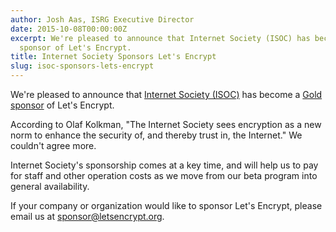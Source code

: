 ```yaml
---
author: Josh Aas, ISRG Executive Director
date: 2015-10-08T00:00:00Z
excerpt: We're pleased to announce that Internet Society (ISOC) has become a Gold
  sponsor of Let's Encrypt.
title: Internet Society Sponsors Let's Encrypt
slug: isoc-sponsors-lets-encrypt
---
```


We're pleased to announce that <a href="https://www.internetsociety.org/">Internet Society (ISOC)</a> has become a <a href="/sponsors/">Gold sponsor</a> of Let's Encrypt.

According to Olaf Kolkman, "The Internet Society sees encryption as a new norm to enhance the security of, and thereby trust in, the Internet." We couldn't agree more.

Internet Society's sponsorship comes at a key time, and will help us to pay for staff and other operation costs as we move from our beta program into general availability.

If your company or organization would like to sponsor Let's Encrypt, please email us at [sponsor@letsencrypt.org](mailto:sponsor@letsencrypt.org).
